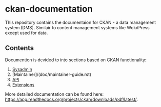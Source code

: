 # ckan-documentation
This repository contains the documentaion for CKAN - a data management system (DMS). Similair to content management systems like WokdPress except used for data.

## Contents
Documention is devided to into sections based on CKAN functionality:
1. [Sysadmin](doc/sysadmin-guide.rst)
2. [Maintainer]/(doc/maintainer-guide.rst)
3. [API](doc/api/api-guide.rst)
4. [Extensions](doc/extensions.rst)

More detailed documentation can be found here: https://app.readthedocs.org/projects/ckan/downloads/pdf/latest/.
